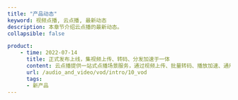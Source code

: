 ```yaml
---
title: "产品动态"
keyword: 视频点播, 云点播, 最新动态
description: 本章节介绍云点播的最新动态。
collapsible: false

product:
    - time: 2022-07-14
      title: 正式发布上线，集视频上传、转码、分发加速于一体
      content: 云点播提供一站式点播场景服务，通过视频上传、批量转码、播放加速、通用播放器 SDK 等功能为客户提供高品质的产品体验。
      url: /audio_and_video/vod/intro/10_vod
      tags:
      - 新产品
---
```


<!-- 设置上述参数可生成产品动态页  -->
